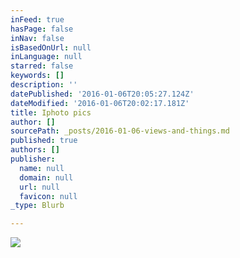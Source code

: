 ```yaml
---
inFeed: true
hasPage: false
inNav: false
isBasedOnUrl: null
inLanguage: null
starred: false
keywords: []
description: ''
datePublished: '2016-01-06T20:05:27.124Z'
dateModified: '2016-01-06T20:02:17.181Z'
title: Iphoto pics
author: []
sourcePath: _posts/2016-01-06-views-and-things.md
published: true
authors: []
publisher:
  name: null
  domain: null
  url: null
  favicon: null
_type: Blurb

---
```

![](https://the-grid-user-content.s3-us-west-2.amazonaws.com/a18e8f33-a072-4db6-b457-a1882a7a739f.jpg)